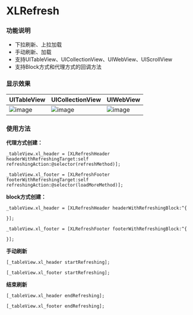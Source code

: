 # XLRefresh

### 功能说明
* 下拉刷新、上拉加载
* 手动刷新、加载
* 支持UITableView、UICollectionView、UIWebView、UIScrollView
* 支持Block方式和代理方式的回调方法

### 显示效果

| UITableView | UICollectionView | UIWebView |
| ---- | ---- | ---- |
|![image](https://github.com/mengxianliang/XLRefresh/blob/master/GIF/1.gif)| ![image](https://github.com/mengxianliang/XLRefresh/blob/master/GIF/2.gif)| ![image](https://github.com/mengxianliang/XLRefresh/blob/master/GIF/3.gif)|

### 使用方法

**代理方式创建：**

```objc
_tableView.xl_header = [XLRefreshHeader headerWithRefreshingTarget:self refreshingAction:@selector(refreshMethod)];

_tableView.xl_footer = [XLRefreshFooter footerWithRefreshingTarget:self refreshingAction:@selector(loadMoreMethod)];
```
**block方式创建：**

```objc
_tableView.xl_header = [XLRefreshHeader headerWithRefreshingBlock:^{
        
}];

_tableView.xl_footer = [XLRefreshFooter footerWithRefreshingBlock:^{
        
}];
```

**手动刷新**

```objc
[_tableView.xl_header startRefreshing];

[_tableView.xl_footer startRefreshing];
```

**结束刷新**

```objc
[_tableView.xl_header endRefreshing];

[_tableView.xl_footer endRefreshing];
```
